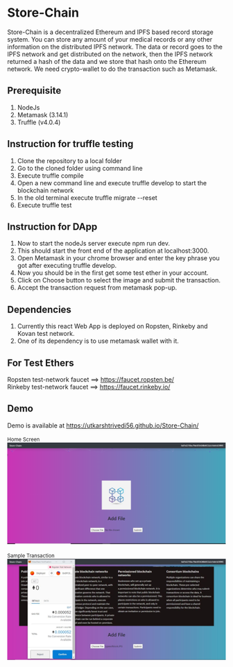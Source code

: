 # Store-Chain

Store-Chain is a decentralized Ethereum and IPFS based record storage system. You can store any amount of your medical records or 
any other information on the distributed IPFS network. The data or record goes to the IPFS network and get distributed on the network, 
then the IPFS network returned a hash of the data and we store that hash onto the Ethereum network. 
We need crypto-wallet to do the transaction such as Metamask. 

## Prerequisite
1. NodeJs
2. Metamask (3.14.1)
3. Truffle (v4.0.4)

## Instruction for truffle testing
1. Clone the repository to a local folder
2. Go to the cloned folder using command line
3. Execute truffle compile
4. Open a new command line and execute truffle develop to start the blockchain network
5. In the old terminal execute truffle migrate --reset
6. Execute truffle test

## Instruction for DApp

1. Now to start the nodeJs server execute npm run dev.
2. This should start the front end of the application at localhost:3000.
3. Open Metamask in your chrome browser and enter the key phrase you got after executing truffle develop.
4. Now you should be in the first get some test ether in your account.
5. Click on Choose button to select the image and submit the transaction.
6. Accept the transaction request from metamask pop-up.

## Dependencies

1. Currently this react Web App is deployed on Ropsten, Rinkeby and Kovan test network. 
2. One of its dependency is to use metamask wallet with it. 

## For Test Ethers
Ropsten test-network faucet ==> https://faucet.ropsten.be/  \
Rinkeby test-network faucet ==> https://faucet.rinkeby.io/

## Demo
Demo is available at https://utkarshtrivedi56.github.io/Store-Chain/

<small>Home Screen</small>
![Home Screen](assets/Home.PNG)

<small>Sample Transaction</small>
![Sample Transaction](assets/Transaction.JPG)
